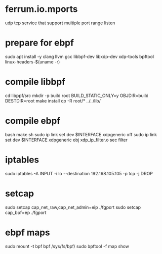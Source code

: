 # ferrum.io.mports

udp tcp service that support multiple port range listen

# prepare for ebpf

sudo apt install -y clang llvm gcc libbpf-dev libxdp-dev xdp-tools bpftool linux-headers-$(uname -r)

# compile libbpf

cd libppf/src
mkdir -p build root
BUILD_STATIC_ONLY=y OBJDIR=build DESTDIR=root make install
cp -R root/* ../../lib/

# compile ebpf

bash make.sh
sudo ip link set dev $INTERFACE xdpgeneric off
sudo ip link set dev $INTERFACE xdpgeneric obj xdp_ip_filter.o sec filter

# iptables

sudo iptables -A INPUT -i lo --destination 192.168.105.105 -p tcp -j DROP

# setcap

sudo setcap cap_net_raw,cap_net_admin=eip ./fgport
sudo setcap cap_bpf=ep ./fgport

# ebpf maps

sudo mount -t bpf bpf /sys/fs/bpf/
sudo bpftool -f map show
